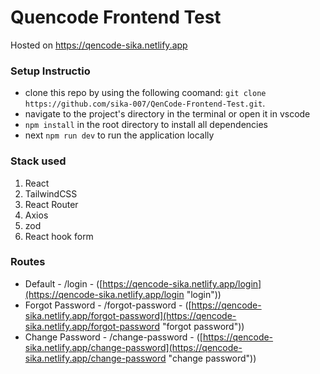 # Quencode Frontend Test

Hosted on [https://qencode-sika.netlify.app
](qencode-sika.netlify.app "Login")

### Setup Instructio

- clone this repo by using the following coomand: `git clone https://github.com/sika-007/QenCode-Frontend-Test.git`.
- navigate to the project's directory in the terminal or open it in vscode
- `npm install` in the root directory to install all dependencies
- next `npm run dev` to run the application locally

### Stack used

1.  React
1.  TailwindCSS
1.  React Router
1.  Axios
1.  zod
1.  React hook form

### Routes

- Default - /login - ([https://qencode-sika.netlify.app/login](https://qencode-sika.netlify.app/login "login"))
- Forgot Password - /forgot-password - ([https://qencode-sika.netlify.app/forgot-password](https://qencode-sika.netlify.app/forgot-password "forgot password"))
- Change Password - /change-password - ([https://qencode-sika.netlify.app/change-password](https://qencode-sika.netlify.app/change-password "change password"))
